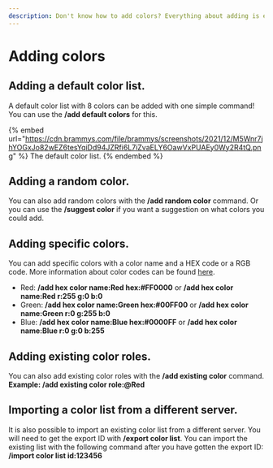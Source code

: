 ```yaml
---
description: Don't know how to add colors? Everything about adding is explained below!
---
```


# Adding colors

## Adding a default color list.

A default color list with 8 colors can be added with one simple command!\
You can use the **/add default colors** for this.

{% embed url="https://cdn.brammys.com/file/brammys/screenshots/2021/12/M5Wnr7jhYOGxJo82wEZ6tesYqiDd94JZRfi6L7iZvaELY6OawVxPUAEy0Wy2R4tQ.png" %}
The default color list.
{% endembed %}

## Adding a random color.

You can also add random colors with the **/add random color** command. Or you can use the **/suggest color** if you want a suggestion on what colors you could add.

## Adding specific colors.

You can add specific colors with a color name and a HEX code or a RGB code. More information about color codes can be found [here](https://htmlcolorcodes.com/color-picker/).

* Red: **/add hex color name:Red hex:#FF0000** or **/add hex color name:Red r:255 g:0 b:0**&#x20;
* Green: **/add hex color name:Green hex:#00FF00** or **/add hex color name:Green r:0 g:255 b:0**&#x20;
* Blue: **/add hex color name:Blue hex:#0000FF** or **/add hex color name:Blue r:0 g:0 b:255**&#x20;

## Adding existing color roles.

You can also add existing color roles with the **/add existing color** command.\
**Example: /add existing color role:@Red**

## **Importing a color list from a different server.**

It is also possible to import an existing color list from a different server. You will need to get the export ID with **/export color list**. You can import the existing list with the following command after you have gotten the export ID: **/import color list id:123456**
